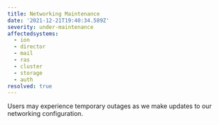 ```yaml
---
title: Networking Maintenance
date: '2021-12-21T19:40:34.589Z'
severity: under-maintenance
affectedsystems:
  - ion
  - director
  - mail
  - ras
  - cluster
  - storage
  - auth
resolved: true 
---
```

Users may experience temporary outages as we make updates to our networking configuration.

<!--- language code: en -->
